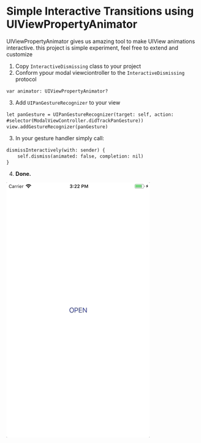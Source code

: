#  Simple Interactive Transitions using UIViewPropertyAnimator

UIViewPropertyAnimator gives us amazing tool to make UIView animations interactive.
this project is simple experiment, feel free to extend and customize

1. Copy `InteractiveDismissing` class to your project
2. Conform ypour modal viewciontroller to the `InteractiveDismissing` protocol
```
var animator: UIViewPropertyAnimator?
```

3. Add `UIPanGestureRecognizer` to your view 

```
let panGesture = UIPanGestureRecognizer(target: self, action: #selector(ModalViewController.didTrackPanGesture))
view.addGestureRecognizer(panGesture)
```

3. In your gesture handler simply call:  
```
dismissInteractively(with: sender) {
	self.dismiss(animated: false, completion: nil)
}
```

4. __Done.__

![](animation.gif)


